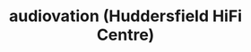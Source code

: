 ---
title: "audiovation (Huddersfield HiFi Centre)"
url: /huddersfield/audiovation-huddersfield-hifi-centre/
shop: hifi
---